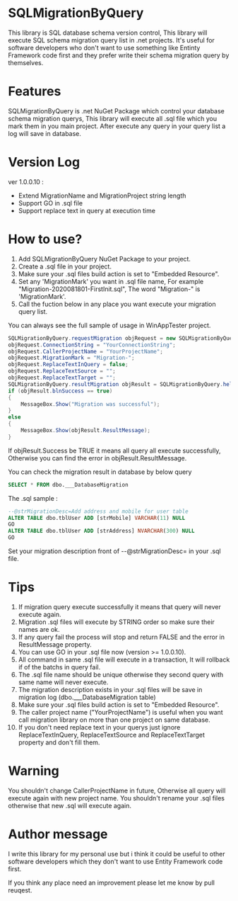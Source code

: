 # SQLMigrationByQuery
This library is SQL database schema version control, This library will execute SQL schema migration query list in .net projects. It's useful for software developers who don't want to use something like Entinty Framework code first and they prefer write their schema migration query by themselves.

# Features
SQLMigrationByQuery is .net NuGet Package which control your database schema migration querys, This library will execute all .sql file which you mark them in you main project. After execute any query in your query list a log will save in database.

# Version Log
ver 1.0.0.10 :
- Extend MigrationName and MigrationProject string length
- Support GO in .sql file
- Support replace text in query at execution time

# How to use?
1. Add SQLMigrationByQuery NuGet Package to your project.
2. Create a .sql file in your project.
3. Make sure your .sql files build action is set to "Embedded Resource".
3. Set any 'MigrationMark' you want in .sql file name, For example "Migration-2020081801-FirstInit.sql", The word "Migration-" is 'MigrationMark'.
4. Call the fuction below in any place you want execute your migration query list.

You can always see the full sample of usage in WinAppTester project.


```C#
SQLMigrationByQuery.requestMigration objRequest = new SQLMigrationByQuery.requestMigration();
objRequest.ConnectionString = "YourConnectionString";
objRequest.CallerProjectName = "YourProjectName";
objRequest.MigrationMark = "Migration-";
objRequest.ReplaceTextInQuery = false;
objRequest.ReplaceTextSource = "";
objRequest.ReplaceTextTarget = "";
SQLMigrationByQuery.resultMigration objResult = SQLMigrationByQuery.helperMigration.getApplyMigration(objRequest);
if (objResult.blnSuccess == true)
{
    MessageBox.Show("Migration was successful");
}
else
{
    MessageBox.Show(objResult.ResultMessage);
}
```
If objResult.Success be TRUE it means all query all execute successfully, Otherwise you can find the error in objResult.ResultMessage.

You can check the migration result in database by below query
```SQL
SELECT * FROM dbo.___DatabaseMigration
```

The .sql sample :
```SQL
--@strMigrationDesc=Add address and mobile for user table
ALTER TABLE dbo.tblUser ADD [strMobile] VARCHAR(11) NULL
GO
ALTER TABLE dbo.tblUser ADD [strAddress] NVARCHAR(300) NULL
GO
```
Set your migration description front of --@strMigrationDesc= in your .sql file.

# Tips
1. If migration query execute successfully it means that query will never execute again.
2. Migration .sql files will execute by STRING order so make sure their names are ok.
3. If any query fail the process will stop and return FALSE and the error in ResultMessage property.
4. You can use GO in your .sql file now (version >= 1.0.0.10).
5. All command in same .sql file will execute in a transaction, It will rollback if of the batchs in query fail.
6. The .sql file name should be unique otherwise they second query with same name will never execute.
7. The migration description exists in your .sql files will be save in migration log (dbo.___DatabaseMigration table)
8. Make sure your .sql files build action is set to "Embedded Resource".
9. The caller project name ("YourProjectName") is useful when you want call migration library on more than one project on same database.
10. If you don't need replace text in your querys just ignore ReplaceTextInQuery, ReplaceTextSource and ReplaceTextTarget property and don't fill them.

# Warning
You shouldn't change CallerProjectName in future, Otherwise all query will execute again with new project name.
You shouldn't rename your .sql files otherwise that new .sql will execute again.

# Author message
I write this library for my personal use but i think it could be useful to other software developers which they don't want to use Entity Framework code first.

If you think any place need an improvement please let me know by pull reuqest.
